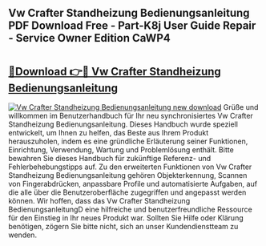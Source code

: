 ## Vw Crafter Standheizung Bedienungsanleitung PDF Download Free - Part-K8j User Guide Repair - Service Owner Edition CaWP4

# <h2><a href="http://df34iyk.blite.top/?on=Vw+Crafter+Standheizung+Bedienungsanleitung">🔗Download 👉🔴 Vw Crafter Standheizung Bedienungsanleitung</a></h2>

[![Vw Crafter Standheizung Bedienungsanleitung new download](https://i.imgur.com/lujVjoI.png)](http://df34iyk.blite.top/?on=Vw+Crafter+Standheizung+Bedienungsanleitung)
Grüße und willkommen im Benutzerhandbuch für Ihr neu synchronisiertes Vw Crafter Standheizung Bedienungsanleitung. Dieses Handbuch wurde speziell entwickelt, um Ihnen zu helfen, das Beste aus Ihrem Produkt herauszuholen, indem es eine gründliche Erläuterung seiner Funktionen, Einrichtung, Verwendung, Wartung und Problemlösung enthält. Bitte bewahren Sie dieses Handbuch für zukünftige Referenz- und Fehlerbehebungstipps auf. Zu den erweiterten Funktionen von Vw Crafter Standheizung Bedienungsanleitung gehören Objekterkennung, Scannen von Fingerabdrücken, anpassbare Profile und automatisierte Aufgaben, auf die alle über die Benutzeroberfläche zugegriffen und angepasst werden können. Wir hoffen, dass das Vw Crafter Standheizung BedienungsanleitungD eine hilfreiche und benutzerfreundliche Ressource für den Einstieg in Ihr neues Produkt war. Sollten Sie Hilfe oder Klärung benötigen, zögern Sie bitte nicht, sich an unser Kundendienstteam zu wenden.
